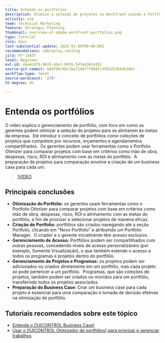 ```yaml
---
title: Entenda os portfólios
description: Otimize a seleção de projetos no Workfront usando o Portfolio Otimizer, criando portfólios com acesso gerenciado, organizando projetos e programas e preparando casos de negócios para uma tomada de decisão informada.
activity: use
team: Technical Marketing
feature: Strategic Planning
thumbnail: overview-of-adobe-workfront-portfolios.png
type: Tutorial
role: User
last-substantial-update: 2025-01-09T00:00:00Z
recommendations: noDisplay,catalog
jira: KT-13837
level: Beginner
exl-id: daa4c8f8-9b15-4de1-8976-547a6362e952
source-git-commit: bbdf99c6bc1be714077fd94fc3f8325394de36b3
workflow-type: tm+mt
source-wordcount: '279'
ht-degree: 8%

---
```


# Entenda os portfólios

O vídeo explica o gerenciamento de portfólio, com foco em como os gerentes podem otimizar a seleção de projetos para se alinharem às metas da empresa. &#x200B; Ele introduz o conceito de portfólios como coleções de projetos que competem por recursos, orçamentos e agendamentos compartilhados. &#x200B; Os gerentes podem usar ferramentas como o Portfolio Otimizer para comparar projetos com base em critérios como mão de obra, despesas, risco, ROI e alinhamento com as metas do portfólio. &#x200B; A preparação de projetos para comparação envolve a criação de um business case para cada um. &#x200B;


>[!VIDEO](https://video.tv.adobe.com/v/3442833/?quality=12&learn=on&enablevpops=1&captions=por_br)

## Principais conclusões

* **Otimização do Portfolio:** os gerentes usam ferramentas como o Portfolio Otimizer para comparar projetos com base em critérios como mão de obra, despesas, risco, ROI e alinhamento com as metas do portfólio, a fim de priorizar e selecionar projetos de maneira eficaz.
* **Criação de Portfolio:** portfólios são criados navegando até a seção Portfolio, clicando em &quot;Novo Portfolio&quot; e atribuindo um Portfolio Manager. &#x200B; O criador e o gerente inicialmente têm acesso exclusivo. &#x200B;
* **Gerenciamento de Acesso:** Portfólios podem ser compartilhados com outras pessoas, concedendo níveis de acesso personalizáveis (por exemplo, Somente Visualização), o que também estende o acesso a todos os programas e projetos dentro do portfólio. &#x200B;
* **Gerenciamento de Projetos e Programas:** os projetos podem ser adicionados ou criados diretamente em um portfólio, mas cada projeto só pode pertencer a um portfólio. &#x200B; Programas, que são coleções de projetos, também podem ser criados ou movidos para um portfólio, transferindo todos os projetos associados. &#x200B;
* **Preparação do Business Case:** Criar um business case para cada projeto é essencial para uma comparação e tomada de decisão efetivas na otimização de portfólio. &#x200B;


## Tutoriais recomendados sobre este tópico

* [Entenda o [!UICONTROL Business Case]](/help/portfolios-and-programs/introduction-to-the-business-case.md)
* [Usar o [!UICONTROL Otimizador de portfólios] para priorizar e gerenciar trabalhos](/help/portfolios-and-programs/prioritize-and-manage-work-with-portfolios.md)

